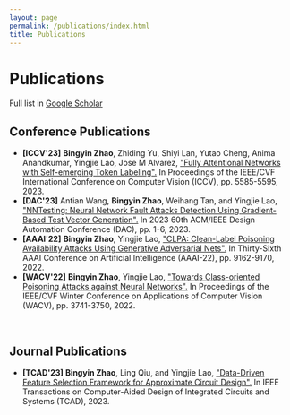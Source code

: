 ```yaml
---
layout: page
permalink: /publications/index.html
title: Publications
---
```


# Publications

Full list in [Google Scholar](https://scholar.google.com/citations?user=wAOPAEoAAAAJ&hl=en)


## Conference Publications
- **[ICCV'23]** **Bingyin Zhao**, Zhiding Yu, Shiyi Lan, Yutao Cheng, Anima Anandkumar, Yingjie Lao, Jose M Alvarez, ["Fully Attentional Networks with Self-emerging Token Labeling".](https://openaccess.thecvf.com/content/ICCV2023/papers/Zhao_Fully_Attentional_Networks_with_Self-emerging_Token_Labeling_ICCV_2023_paper.pdf) In Proceedings of the IEEE/CVF International Conference on Computer Vision (ICCV), pp. 5585-5595, 2023.
- **[DAC'23]** Antian Wang, **Bingyin Zhao**, Weihang Tan, and Yingjie Lao, ["NNTesting: Neural Network Fault Attacks Detection Using Gradient-Based Test Vector Generation".](https://ieeexplore.ieee.org/abstract/document/10247885)  In 2023 60th ACM/IEEE Design Automation Conference (DAC), pp. 1-6, 2023.
- **[AAAI'22]** **Bingyin Zhao**, Yingjie Lao, ["CLPA: Clean-Label Poisoning Availability Attacks Using Generative Adversarial Nets".](https://ojs.aaai.org/index.php/AAAI/article/view/20902)  In Thirty-Sixth AAAI Conference on Artificial Intelligence (AAAI-22), pp. 9162-9170, 2022.
- **[WACV'22]** **Bingyin Zhao**, Yingjie Lao, ["Towards Class-oriented Poisoning Attacks against Neural Networks".](https://openaccess.thecvf.com/content/WACV2022/papers/Zhao_Towards_Class-Oriented_Poisoning_Attacks_Against_Neural_Networks_WACV_2022_paper.pdf)  In Proceedings of the IEEE/CVF Winter Conference on Applications of Computer Vision (WACV), pp. 3741-3750, 2022.

<br>



## Journal Publications
- **[TCAD'23]** **Bingyin Zhao**, Ling Qiu, and Yingjie Lao, ["Data-Driven Feature Selection Framework for Approximate Circuit Design".](https://ieeexplore.ieee.org/stamp/stamp.jsp?arnumber=10077732)  In IEEE Transactions on Computer-Aided Design of Integrated Circuits and Systems (TCAD), 2023.


<!---
<br>



## Patent

- Keshab K. Parhi, Xinmiao Zhang, **Tan, Weihang**., Antian Wang and Yingjie Lao., Regents of the University of Minnesota, Ohio State Innovation Foundation and Clemson University Research Foundation, 2023. [LOW-LATENCY POLYNOMIAL MODULO MULTIPLICATION OVER RING.](https://www.freepatentsonline.com/y2023/0236801.html) U.S. Patent Application 17/582,560.

<br>



## Recent Accepted Papers

- **[ICCAD'23]** **Tan, Weihang**, Yingjie Lao, and Keshab K. Parhi. ["KyberMat: Efficient Accelerator for Matrix-Vector Polynomial Multiplication in CRYSTALS-Kyber Scheme via NTT and Polyphase Decomposition."](https://iccad.com/accepted-papers) Accepted by 2023 IEEE/ACM International Conference on Computer-Aided Design (ICCAD), 2023.


## Preprint Papers

- **Tan, Weihang**, Sin-Wei Chiu, Antian Wang, Yingjie Lao, and Keshab K. Parhi. ["PaReNTT: Low-Latency Parallel Residue Number System and NTT-Based Long Polynomial Modular Multiplication for Homomorphic Encryption."](https://arxiv.org/abs/2303.02237) arXiv preprint arXiv:2303.02237 (2023).
-->





